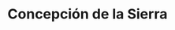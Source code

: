 ---
title: Concepción de la Sierra
url: /concepcion-de-la-sierra/
latitude: -27.981
longitude: -55.519
---